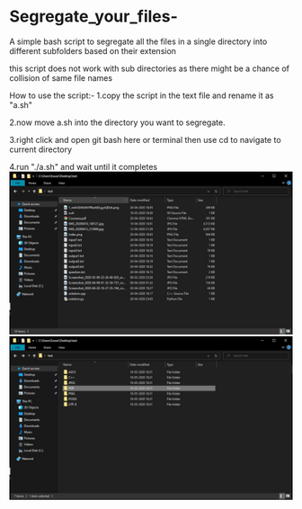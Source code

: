 # Segregate_your_files-
A simple bash script to segregate all the files in a single directory into different subfolders based on their extension

this script does not work with sub directories as there might be a chance of collision of same file names 

How to use the script:-
1.copy the script in the text file and rename it as "a.sh"

2.now move a.sh into the directory you want to segregate.

3.right click and open git bash here or terminal then use cd to navigate to current directory 

4.run "./a.sh" and wait until it completes 
![...](https://github.com/eswar2001/Segregate_your_files-/blob/master/Capture.JPG)
![...](https://raw.githubusercontent.com/eswar2001/Segregate_your_files-/master/Capture1.JPG)
